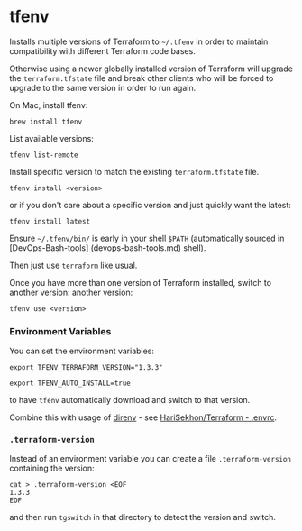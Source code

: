# tfenv

Installs multiple versions of Terraform to `~/.tfenv` in order to maintain compatibility with different Terraform code
bases.

Otherwise using a newer globally installed version of Terraform will upgrade the `terraform.tfstate` file and break
other clients who will be forced to upgrade to the same version in order to run again.

On Mac, install tfenv:

```shell
brew install tfenv
```

List available versions:

```shell
tfenv list-remote
```

Install specific version to match the existing `terraform.tfstate` file.

```shell
tfenv install <version>
```

or if you don't care about a specific version and just quickly want the latest:

```shell
tfenv install latest
```

Ensure `~/.tfenv/bin/` is early in your shell `$PATH` (automatically sourced in [DevOps-Bash-tools]
(devops-bash-tools.md)
shell).

Then just use `terraform` like usual.

Once you have more than one version of Terraform installed, switch to another version:
another version:

```shell
tfenv use <version>
```

### Environment Variables

You can set the environment variables:

```shell
export TFENV_TERRAFORM_VERSION="1.3.3"
```

```shell
export TFENV_AUTO_INSTALL=true
```

to have `tfenv` automatically download and switch to that version.

Combine this with usage of [direnv](dirend.md) -
see [HariSekhon/Terraform - .envrc](https://github.com/HariSekhon/Terraform/blob/master/.envrc).

### `.terraform-version`

Instead of an environment variable you can create a file `.terraform-version` containing the version:

```shell
cat > .terraform-version <EOF
1.3.3
EOF
```

and then run `tgswitch` in that directory to detect the version and switch.
